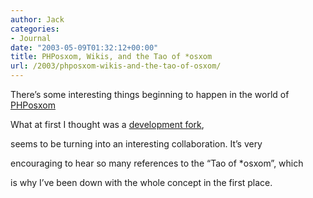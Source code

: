 ```yaml
---
author: Jack
categories:
- Journal
date: "2003-05-09T01:32:12+00:00"
title: PHPosxom, Wikis, and the Tao of *osxom
url: /2003/phposxom-wikis-and-the-tao-of-osxom/
---
```


There’s some interesting things beginning to happen in the world of [PHPosxom][1]

What at first I thought was a [development fork][2],

seems to be turning into an interesting collaboration. It’s very

encouraging to hear so many references to the “Tao of *osxom”, which

is why I’ve been down with the whole concept in the first place.

 [1]: //www.celsius1414.com/blog/index.php?category=meta/phposxom”
 [2]: http://www.scotlandsoftware.com/blog/